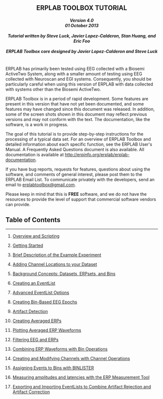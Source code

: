 <h2 align="center">ERPLAB TOOLBOX TUTORIAL </h2>
<h5 align="center">
Version 4.0<br>
01 October 2013<br><br>
Tutorial written by Steve Luck, Javier Lopez-Calderon, Stan Huang, and Eric Foo <br><br>
ERPLAB Toolbox core designed by Javier Lopez-Calderon and Steve Luck<br><br>
</h5>

ERPLAB has primarily been tested using EEG collected with a Biosemi ActiveTwo System, along with a smaller amount of testing using EEG collected with Neuroscan and EGI systems. Consequently, you should be particularly careful when using this version of ERPLAB with data collected with systems other than the Biosemi ActiveTwo.

ERPLAB Toolbox is in a period of rapid development. Some features are present in this version that have not yet been documented, and some features may have changed since this document was released. In addition, some of the screen shots shown in this document may reflect previous versions and may not conform with the text.  The documentation, like the software, is a work in progress.

The goal of this tutorial is to provide step-by-step instructions for the processing of a typical data set.  For an overview of ERPLAB Toolbox and detailed information about each specific function, see the ERPLAB User's Manual. A Frequently Asked Questions document is also available.  All documentation is available at http://erpinfo.org/erplab/erplab-documentation.

If you have bug reports, requests for features, questions about using the software, and comments of general interest, please post them to the ERPLAB Email List.  To communicate privately with the developers, send an email to erplabtoolbox@gmail.com.

Please keep in mind that this is **FREE** software, and we do not have the resources to provide the level of support that commercial software vendors can provide.

## Table of Contents
---
1. [Overview and Scripting](./Overview-and-Scripting:-Tutorial)

2. [Getting Started](./Getting-Started:-Tutorial)

3. [Brief Description of the Example Experiment](./Brief-Description-of-the-Example-Experiment:-Tutorial)

4. [Adding Channel Locations to your Dataset](./Adding-Channel-Locations-to-your-Dataset:-Tutorial)

5. [Background Concepts: Datasets, ERPsets, and Bins](./Background-Concepts:-Datasets,-ERPsets,-and-Bins:-Tutorial)

6. [Creating an EventList](./Creating-an-EventList:-ERPLAB-Functions:-Tutorial)

7. [Advanced EventList Options](./Advanced-EventList-Options:-Tutorial)

8. [Creating Bin-Based EEG Epochs](./Creating-Bin--Based-EEG-Epochs:-Tutorial)

9. [Artifact Detection](./Artifact-Detection:-Tutorial)

10. [Creating Averaged ERPs](./Creating-Averaged-ERPs:-Tutorial)

11. [Plotting Averaged ERP Waveforms](./Plotting-Averaged-ERP-Waveforms:-Tutorial)

12. [Filtering EEG and ERPs](./Filtering-EEG-and-ERPs:-Tutorial)

13. [Combining ERP Waveforms with Bin Operations](./Combining-ERP-Waveforms-with-Bin-Operations:-Tutorial)

14. [Creating and Modifying Channels with Channel Operations](./Creating-and-Modifying-Channels-with-Channel-Operations:-Tutorial)

15. [Assigning Events to Bins with BINLISTER](./Assigning-Events-to-Bins-with-BINLISTER:-Tutorial)

16. [Measuring amplitudes and latencies with the ERP Measurement Tool](./Measuring-amplitudes-and-latencies-with-the-ERP-Measurement-Tool:-Tutorial)

17. [Exporting and Importing EventLists to Combine Artifact Rejection and Artifact Correction](./Exporting-and-Importing-EventLists-to-Combine-Artifact-Rejection-and-Artifact-Correction:-Tutorial)